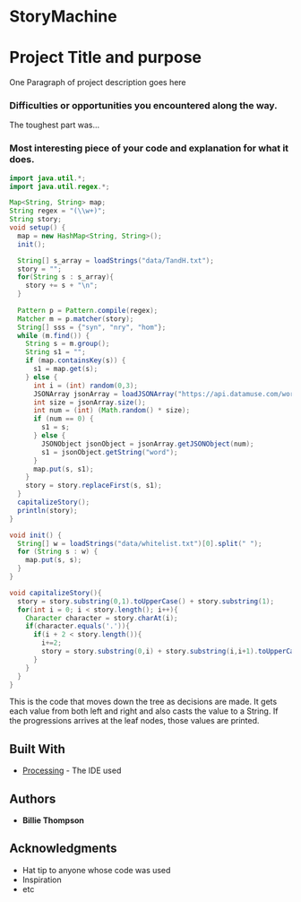 # StoryMachine

# Project Title and purpose

One Paragraph of project description goes here

### Difficulties or opportunities you encountered along the way.

The toughest part was...

### Most interesting piece of your code and explanation for what it does.

```Java
import java.util.*;
import java.util.regex.*;

Map<String, String> map;
String regex = "(\\w+)";
String story;
void setup() {
  map = new HashMap<String, String>();
  init();

  String[] s_array = loadStrings("data/TandH.txt");
  story = "";
  for(String s : s_array){
    story += s + "\n";
  }
  
  Pattern p = Pattern.compile(regex);
  Matcher m = p.matcher(story);
  String[] sss = {"syn", "nry", "hom"};
  while (m.find()) {
    String s = m.group();
    String s1 = "";
    if (map.containsKey(s)) {
      s1 = map.get(s);
    } else {
      int i = (int) random(0,3);
      JSONArray jsonArray = loadJSONArray("https://api.datamuse.com/words?rel_" + sss[i] + "="+s);
      int size = jsonArray.size();
      int num = (int) (Math.random() * size);
      if (num == 0) {
        s1 = s;
      } else { 
        JSONObject jsonObject = jsonArray.getJSONObject(num);
        s1 = jsonObject.getString("word");
      }
      map.put(s, s1);
    }
    story = story.replaceFirst(s, s1);
  }
  capitalizeStory();
  println(story);
}

void init() {
  String[] w = loadStrings("data/whitelist.txt")[0].split(" ");
  for (String s : w) {
    map.put(s, s);
  }
}

void capitalizeStory(){
  story = story.substring(0,1).toUpperCase() + story.substring(1);
  for(int i = 0; i < story.length(); i++){
    Character character = story.charAt(i);
    if(character.equals('.')){
      if(i + 2 < story.length()){
        i+=2;
        story = story.substring(0,i) + story.substring(i,i+1).toUpperCase() + story.substring(i+1);
      }
    }
  }
}
```
This is the code that moves down the tree as decisions are made.  It gets each value from both left and right and also casts the value to a String.  If the progressions arrives at the leaf nodes, those values are printed.
## Built With

* [Processing](https://processing.org/) - The IDE used

## Authors

* **Billie Thompson** 


## Acknowledgments

* Hat tip to anyone whose code was used
* Inspiration
* etc
